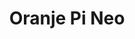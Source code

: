 ---
title: 'Oranje Pi Neo'
description: 'Product launch page showcasing the Orange Pi Neo handheld, with detailed features, specifications, and key highlights.'
pubDate: 2023-02-03
tags: "HTML TailwindCSS"
draft: false
url: "https://neo.manjaro.org"
code: "https://github.com/codesardine/product-opi-neo"
imgs: ["opineo.webp"]
---